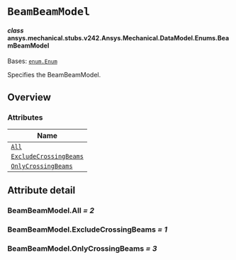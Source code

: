 # `BeamBeamModel`



#### *class* ansys.mechanical.stubs.v242.Ansys.Mechanical.DataModel.Enums.BeamBeamModel

Bases: [`enum.Enum`](https://docs.python.org/3/library/enum.html#enum.Enum)

Specifies the BeamBeamModel.

<!-- !! processed by numpydoc !! -->

<a id="overview"></a>

## Overview

### Attributes

| Name |
| --------------------------------------------------------------- |
| [`All`](#BeamBeamModel.All) |
| [`ExcludeCrossingBeams`](#BeamBeamModel.ExcludeCrossingBeams) |
| [`OnlyCrossingBeams`](#BeamBeamModel.OnlyCrossingBeams) |

<a id="attribute-detail"></a>

## Attribute detail

<a id="BeamBeamModel.All"></a>

### BeamBeamModel.All *= 2*

<a id="BeamBeamModel.ExcludeCrossingBeams"></a>

### BeamBeamModel.ExcludeCrossingBeams *= 1*

<a id="BeamBeamModel.OnlyCrossingBeams"></a>

### BeamBeamModel.OnlyCrossingBeams *= 3*


